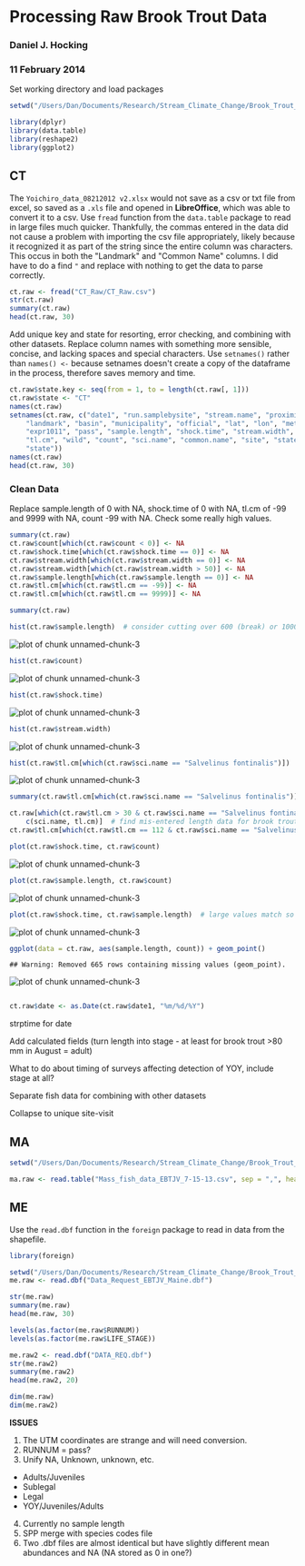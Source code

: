 Processing Raw Brook Trout Data
========================================================

### Daniel J. Hocking
### 11 February 2014

Set working directory and load packages

```r
setwd("/Users/Dan/Documents/Research/Stream_Climate_Change/Brook_Trout_Data/")

library(dplyr)
library(data.table)
library(reshape2)
library(ggplot2)
```


## CT
The `Yoichiro_data_08212012 v2.xlsx` would not save as a csv or txt file from excel, so saved as a `.xls` file and opened in **LibreOffice**, which was able to convert it to a csv. Use `fread` function from the `data.table` package to read in large files much quicker. Thankfully, the commas entered in the data did not cause a problem with importing the csv file appropriately, likely because it recognized it as part of the string since the entire column was characters. This occus in both the "Landmark" and "Common Name" columns. I did have to do a find `"` and replace with nothing to get the data to parse correctly.


```r
ct.raw <- fread("CT_Raw/CT_Raw.csv")
str(ct.raw)
summary(ct.raw)
head(ct.raw, 30)
```


Add unique key and state for resorting, error checking, and combining with other datasets. Replace column names with something more sensible, concise, and lacking spaces and special characters. Use `setnames()` rather than `names() <-` because setnames doesn't create a copy of the dataframe in the process, therefore saves memory and time.


```r
ct.raw$state.key <- seq(from = 1, to = length(ct.raw[, 1]))
ct.raw$state <- "CT"
names(ct.raw)
setnames(ct.raw, c("date1", "run.samplebysite", "stream.name", "proximity", 
    "landmark", "basin", "municipality", "official", "lat", "lon", "metadata.samplybysite", 
    "expr1011", "pass", "sample.length", "shock.time", "stream.width", "species", 
    "tl.cm", "wild", "count", "sci.name", "common.name", "site", "state.key", 
    "state"))
names(ct.raw)
head(ct.raw, 30)
```


### Clean Data
Replace sample.length of 0 with NA, shock.time of 0 with NA, tl.cm of -99 and 9999 with NA, count -99 with NA. Check some really high values.


```r
summary(ct.raw)
ct.raw$count[which(ct.raw$count < 0)] <- NA
ct.raw$shock.time[which(ct.raw$shock.time == 0)] <- NA
ct.raw$stream.width[which(ct.raw$stream.width == 0)] <- NA
ct.raw$stream.width[which(ct.raw$stream.width > 50)] <- NA
ct.raw$sample.length[which(ct.raw$sample.length == 0)] <- NA
ct.raw$tl.cm[which(ct.raw$tl.cm == -99)] <- NA
ct.raw$tl.cm[which(ct.raw$tl.cm == 9999)] <- NA

summary(ct.raw)

hist(ct.raw$sample.length)  # consider cutting over 600 (break) or 1000m because methods could differ signicantly
```

![plot of chunk unnamed-chunk-3](figure/unnamed-chunk-31.png) 

```r
hist(ct.raw$count)
```

![plot of chunk unnamed-chunk-3](figure/unnamed-chunk-32.png) 

```r
hist(ct.raw$shock.time)
```

![plot of chunk unnamed-chunk-3](figure/unnamed-chunk-33.png) 

```r
hist(ct.raw$stream.width)
```

![plot of chunk unnamed-chunk-3](figure/unnamed-chunk-34.png) 

```r
hist(ct.raw$tl.cm[which(ct.raw$sci.name == "Salvelinus fontinalis")])
```

![plot of chunk unnamed-chunk-3](figure/unnamed-chunk-35.png) 

```r
summary(ct.raw$tl.cm[which(ct.raw$sci.name == "Salvelinus fontinalis")])

ct.raw[which(ct.raw$tl.cm > 30 & ct.raw$sci.name == "Salvelinus fontinalis"), 
    c(sci.name, tl.cm)]  # find mis-entered length data for brook trout
ct.raw$tl.cm[which(ct.raw$tl.cm == 112 & ct.raw$sci.name == "Salvelinus fontinalis")] <- NA

plot(ct.raw$shock.time, ct.raw$count)
```

![plot of chunk unnamed-chunk-3](figure/unnamed-chunk-36.png) 

```r
plot(ct.raw$sample.length, ct.raw$count)
```

![plot of chunk unnamed-chunk-3](figure/unnamed-chunk-37.png) 

```r
plot(ct.raw$shock.time, ct.raw$sample.length)  # large values match so are likely not typos
```

![plot of chunk unnamed-chunk-3](figure/unnamed-chunk-38.png) 

```r
ggplot(data = ct.raw, aes(sample.length, count)) + geom_point()
```

```
## Warning: Removed 665 rows containing missing values (geom_point).
```

![plot of chunk unnamed-chunk-3](figure/unnamed-chunk-39.png) 

```r

ct.raw$date <- as.Date(ct.raw$date1, "%m/%d/%Y")
```


strptime for date

Add calculated fields (turn length into stage - at least for brook trout >80 mm in August = adult)

What to do about timing of surveys affecting detection of YOY, include stage at all?


Separate fish data for combining with other datasets



Collapse to unique site-visit


## MA


```r
setwd("/Users/Dan/Documents/Research/Stream_Climate_Change/Brook_Trout_Data/MA_Raw/")

ma.raw <- read.table("Mass_fish_data_EBTJV_7-15-13.csv", sep = ",", header = TRUE)
```



ME
-------------------------

Use the `read.dbf` function in the `foreign` package to read in data from the shapefile. 


```r
library(foreign)

setwd("/Users/Dan/Documents/Research/Stream_Climate_Change/Brook_Trout_Data/ME_Raw/")
me.raw <- read.dbf("Data_Request_EBTJV_Maine.dbf")

str(me.raw)
summary(me.raw)
head(me.raw, 30)

levels(as.factor(me.raw$RUNNUM))
levels(as.factor(me.raw$LIFE_STAGE))

me.raw2 <- read.dbf("DATA_REQ.dbf")
str(me.raw2)
summary(me.raw2)
head(me.raw2, 20)

dim(me.raw)
dim(me.raw2)
```


**ISSUES**
1. The UTM coordinates are strange and will need conversion.
2. RUNNUM = pass?
3. Unify NA, Unknown, unknown, etc.
  * Adults/Juveniles
  * Sublegal
  * Legal
  * YOY/Juveniles/Adults
4. Currently no sample length
5. SPP merge with species codes file
6. Two .dbf files are almost identical but have slightly different mean abundances and NA (NA stored as 0 in one?)

















